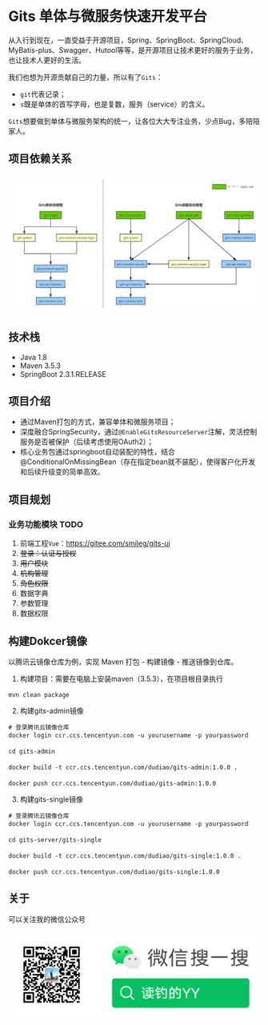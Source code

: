 # Gits 单体与微服务快速开发平台

从入行到现在，一直受益于开源项目，Spring、SpringBoot、SpringCloud、MyBatis-plus、Swagger、Hutool等等，是开源项目让技术更好的服务于业务，也让技术人更好的生活。

我们也想为开源贡献自己的力量，所以有了`Gits`：

- `git`代表记录；
- `s`既是单体的首写字母，也是复数，服务（service）的含义。

`Gits`想要做到单体与微服务架构的统一，让各位大大专注业务，少点Bug，多陪陪家人。

## 项目依赖关系

![gits-dependency.png](doc/images/gits-dependency.png)

## 技术栈

- Java 1.8
- Maven 3.5.3
- SpringBoot 2.3.1.RELEASE

## 项目介绍

- 通过Maven打包的方式，兼容单体和微服务项目；
- 深度融合SpringSecurity，通过`@EnableGitsResourceServer`注解，灵活控制服务是否被保护（后续考虑使用OAuth2）；
- 核心业务包通过springboot自动装配的特性，结合@ConditionalOnMissingBean（存在指定bean就不装配），使得客户化开发和后续升级变的简单高效。

## 项目规划

### 业务功能模块 TODO

1. 前端工程`Vue`：https://gitee.com/smileg/gits-ui
2. ~~登录：认证与授权~~
3. ~~用户模块~~
4. ~~机构管理~~
5. ~~角色权限~~
6. 数据字典
7. 参数管理
8. 数据权限

## 构建Dokcer镜像

以腾讯云镜像仓库为例，实现 Maven 打包 - 构建镜像 - 推送镜像到仓库。

1. 构建项目：需要在电脑上安装maven（3.5.3），在项目根目录执行
```shell script
mvn clean package
```

2. 构建gits-admin镜像
```shell script
# 登录腾讯云镜像仓库
docker login ccr.ccs.tencentyun.com -u yourusername -p yourpassword

cd gits-admin

docker build -t ccr.ccs.tencentyun.com/dudiao/gits-admin:1.0.0 .

docker push ccr.ccs.tencentyun.com/dudiao/gits-admin:1.0.0
```

3. 构建gits-single镜像
```shell script
# 登录腾讯云镜像仓库
docker login ccr.ccs.tencentyun.com -u yourusername -p yourpassword

cd gits-server/gits-single

docker build -t ccr.ccs.tencentyun.com/dudiao/gits-single:1.0.0 .

docker push ccr.ccs.tencentyun.com/dudiao/gits-single:1.0.0
```

## 关于

可以关注我的微信公众号

![读钓的YY](doc/images/weixin-mp.png)